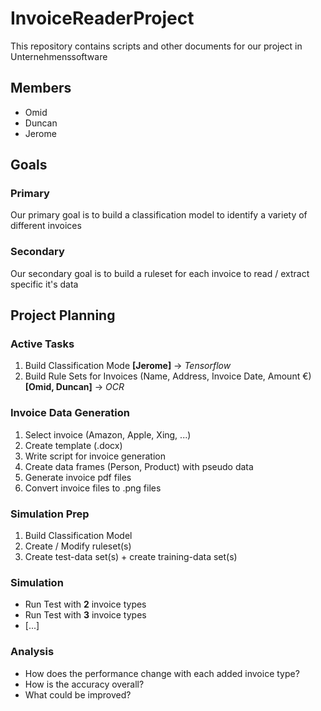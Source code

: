 # InvoiceReaderProject
This repository contains scripts and other documents for our project in Unternehmenssoftware

## Members
- Omid
- Duncan
- Jerome

## Goals

### Primary

Our primary goal is to build a classification model to identify a variety of different invoices

### Secondary

Our secondary goal is to build a ruleset for each invoice to read / extract specific it's data

## Project Planning

### Active Tasks
1. Build Classification Mode **[Jerome]** -> *Tensorflow*
2. Build Rule Sets for Invoices (Name, Address, Invoice Date, Amount €) **[Omid, Duncan]** -> *OCR*

### Invoice Data Generation
1. Select invoice (Amazon, Apple, Xing, ...)
2. Create template (.docx)
3. Write script for invoice generation
4. Create data frames (Person, Product) with pseudo data
5. Generate invoice pdf files
6. Convert invoice files to .png files

### Simulation Prep
1. Build Classification Model
2. Create / Modify ruleset(s)
3. Create test-data set(s) + create training-data set(s)

### Simulation
- Run Test with **2** invoice types
- Run Test with **3** invoice types 
- [...]
### Analysis
- How does the performance change with each added invoice type?
- How is the accuracy overall?
- What could be improved?
